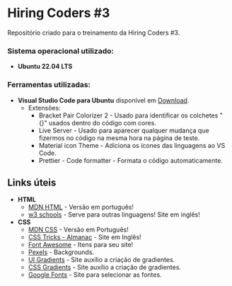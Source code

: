 # Hiring Coders #3

Repositório criado para o treinamento da Hiring Coders #3.

### Sistema operacional utilizado:

- **Ubuntu 22.04 LTS**

### Ferramentas utilizadas:

- **Visual Studio Code para Ubuntu** disponível em [Download](https://code.visualstudio.com/).
  - Extensões:
    - Bracket Pair Colorizer 2 - Usado para identificar os colchetes "{}" usados dentro do código com cores.
    - Live Server - Usado para aparecer qualquer mudança que fizermos no código na mesma hora na página de teste.
    - Material icon Theme - Adiciona os ícones das linguagens ao VS Code.
    - Prettier - Code formatter - Formata o código automaticamente.

## Links úteis

- **HTML**
  - [MDN HTML](https://developer.mozilla.org/pt-BR/docs/Web/HTML) - Versão em português!
  - [w3 schools](https://www.w3schools.com/) - Serve para outras linguagens! Site em inglês!
- **CSS**
  - [MDN CSS](https://developer.mozilla.org/pt-BR/docs/Web/CSS) - Versão em Português!
  - [CSS Tricks - Almanac](https://css-tricks.com/almanac/) - Site em Inglês!
  - [Font Awesome](https://fontawesome.com/) - Itens para seu site!
  - [Pexels](https://www.pexels.com/pt-br/) - Backgrounds.
  - [UI Gradients](https://uigradients.com/#Zinc) - Site auxílio a criação de gradientes.
  - [CSS Gradients](https://mycolor.space/gradient) - Site auxílio a criação de gradientes.
  - [Google Fonts](https://fonts.google.com/) - Site para selecionar as fontes.
